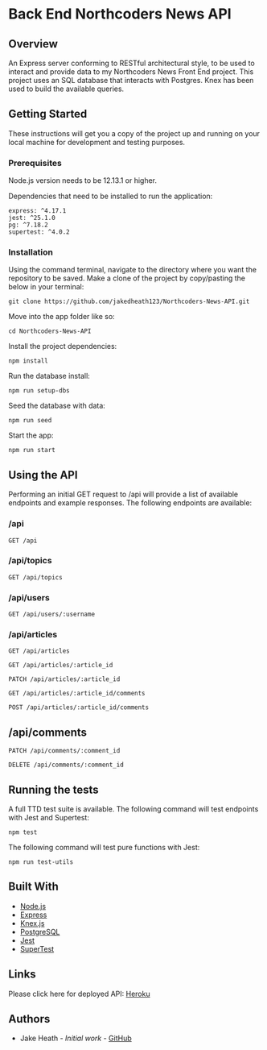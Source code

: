 # Back End Northcoders News API

## Overview
An Express server conforming to RESTful architectural style, to be used to interact and provide data to my Northcoders News Front End project. This project uses an SQL database that interacts with Postgres. Knex has been used to build the available queries.

## Getting Started
These instructions will get you a copy of the project up and running on your local machine for development and testing purposes.

### Prerequisites
      
Node.js version needs to be 12.13.1 or higher.   
      
Dependencies that need to be installed to run the application:

``` 
express: ^4.17.1
jest: ^25.1.0
pg: ^7.18.2
supertest: ^4.0.2
```  


   
### Installation
  
Using the command terminal, navigate to the directory where you want the repository to be saved. Make a clone of the project by copy/pasting the below in your terminal:
```
git clone https://github.com/jakedheath123/Northcoders-News-API.git
```      
Move into the app folder like so:
```
cd Northcoders-News-API
```
Install the project dependencies:
```
npm install
```
Run the database install:
```
npm run setup-dbs
```
Seed the database with data:
```
npm run seed
```
Start the app:
```
npm run start
```


## Using the API
 Performing an initial GET request to /api will provide a list of available endpoints and example responses. The following endpoints are available:
### /api
```
GET /api
```
### /api/topics
```
GET /api/topics
```
### /api/users
```
GET /api/users/:username
```
### /api/articles
```
GET /api/articles
```
```
GET /api/articles/:article_id
```
```
PATCH /api/articles/:article_id
```
```
GET /api/articles/:article_id/comments
```
```
POST /api/articles/:article_id/comments
```
## /api/comments
```
PATCH /api/comments/:comment_id
```
```
DELETE /api/comments/:comment_id
```

## Running the tests

A full TTD test suite is available. The following command will test endpoints with Jest and Supertest: 
```
npm test
```
The following command will test pure functions with Jest:
```
npm run test-utils
```
## Built With
- [Node.js](https://nodejs.org/en/)
- [Express](https://expressjs.com/)
- [Knex.js](http://knexjs.org/)
- [PostgreSQL](https://www.postgresql.org/)
- [Jest](https://jestjs.io/)
- [SuperTest](https://www.npmjs.com/package/supertest)

## Links
Please click here for deployed API: [Heroku](https://nc-news-be-project.herokuapp.com/api)
        
## Authors
        
- Jake Heath - *Initial work* - [GitHub](https://github.com/jakedheath123)
